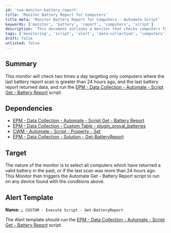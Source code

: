 ```yaml
---
id: 'cwa-monitor-battery-report'
title: 'Monitor Battery Report for Computers'
title_meta: 'Monitor Battery Report for Computers - Automate Script'
keywords: ['monitor', 'battery', 'report', 'computers', 'script']
description: 'This document outlines a monitor that checks computers for battery report data, triggering a script to collect the latest battery information if the last scan was over 24 hours ago. It includes dependencies, target criteria, and an alert template for execution.'
tags: ['monitoring', 'script', 'alert', 'data-collection', 'computers']
draft: false
unlisted: false
---
```

## Summary

This monitor will check two times a day targeting only computers where the last battery report scan is greater than 24 hours ago, and the last battery report returned data, and run the [EPM - Data Collection - Automate - Script Get - Battery Report](https://proval.itglue.com/DOC-5078775-11216978) script.

## Dependencies

- [EPM - Data Collection - Automate - Script Get - Battery Report](https://proval.itglue.com/DOC-5078775-11216978)
- [EPM - Data Collection - Custom Table - plugin_proval_batteries](https://proval.itglue.com/DOC-5078775-11420540)
- [CWM - Automate - Script - Property - Set](https://proval.itglue.com/DOC-5078775-11420461)
- [EPM - Data Collection - Solution - Get-BatteryReport](https://proval.itglue.com/DOC-5078775-11149927)

## Target

The nature of the monitor is to select all computers which have returned a valid battery in the past, or if the last scan was more than 24 hours ago. This Monitor then triggers the Automate Get - Battery Report script to run on any device found with the conditions above.

## Alert Template

**Name:** `△ CUSTOM - Execute Script - Get-BatteryReport`

The Alert template should run the [EPM - Data Collection - Automate - Script Get - Battery Report](https://proval.itglue.com/DOC-5078775-11216978) script.

